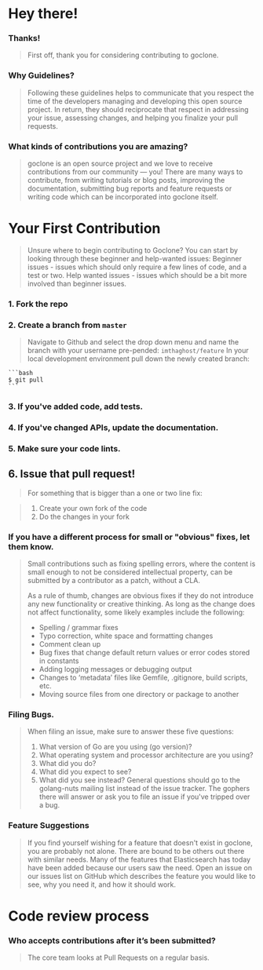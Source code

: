 # Hey there!

### Thanks!

> First off, thank you for considering contributing to goclone.

### Why Guidelines?

> Following these guidelines helps to communicate that you respect the time of the developers managing and developing this open source project. In return, they should reciprocate that respect in addressing your issue, assessing changes, and helping you finalize your pull requests.

### What kinds of contributions you are amazing?

> goclone is an open source project and we love to receive contributions from our community — you! There are many ways to contribute, from writing tutorials or blog posts, improving the documentation, submitting bug reports and feature requests or writing code which can be incorporated into goclone itself.

# Your First Contribution

> Unsure where to begin contributing to Goclone? You can start by looking through these beginner and help-wanted issues:
> Beginner issues - issues which should only require a few lines of code, and a test or two.
> Help wanted issues - issues which should be a bit more involved than beginner issues.

### 1. Fork the repo

### 2. Create a branch from `master`

> Navigate to Github and select the drop down menu and name the branch with your username pre-pended: `imthaghost/feature` In your local development environment pull down the newly created branch:

    ```bash
    $ git pull
    ```

### 3. If you've added code, add tests.

### 4. If you've changed APIs, update the documentation.

### 5. Make sure your code lints.

## 6. Issue that pull request!

> For something that is bigger than a one or two line fix:

> 1.  Create your own fork of the code
> 2.  Do the changes in your fork

### If you have a different process for small or "obvious" fixes, let them know.

> Small contributions such as fixing spelling errors, where the content is small enough to not be considered intellectual property, can be submitted by a contributor as a patch, without a CLA.
>
> As a rule of thumb, changes are obvious fixes if they do not introduce any new functionality or creative thinking. As long as the change does not affect functionality, some likely examples include the following:
>
> -   Spelling / grammar fixes
> -   Typo correction, white space and formatting changes
> -   Comment clean up
> -   Bug fixes that change default return values or error codes stored in constants
> -   Adding logging messages or debugging output
> -   Changes to ‘metadata’ files like Gemfile, .gitignore, build scripts, etc.
> -   Moving source files from one directory or package to another

### Filing Bugs.

> When filing an issue, make sure to answer these five questions:
>
> 1. What version of Go are you using (go version)?
> 2. What operating system and processor architecture are you using?
> 3. What did you do?
> 4. What did you expect to see?
> 5. What did you see instead?
>    General questions should go to the golang-nuts mailing list instead of the issue tracker. The gophers there will answer or ask you to file an issue if you've tripped over a bug.

### Feature Suggestions

> If you find yourself wishing for a feature that doesn't exist in goclone, you are probably not alone. There are bound to be others out there with similar needs. Many of the features that Elasticsearch has today have been added because our users saw the need. Open an issue on our issues list on GitHub which describes the feature you would like to see, why you need it, and how it should work.

# Code review process

### Who accepts contributions after it’s been submitted?

> The core team looks at Pull Requests on a regular basis.

